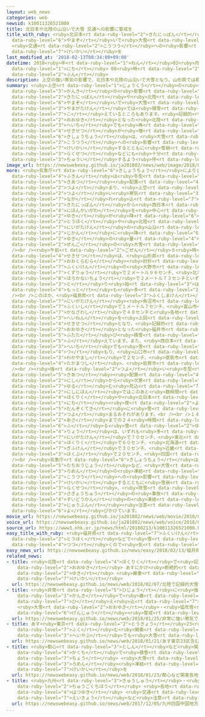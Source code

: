 ```yaml
---
layout: web_news
categories: web
newsid: k10011326521000
title: 北日本や北陸の山沿いで大雪 交通への影響に警戒を
title_with_ruby: <ruby>北日本<rt data-ruby-level="2">きたにっぽん</rt></ruby>や<ruby>北陸<rt data-ruby-level="4">ほくりく</rt></ruby>の<ruby>山沿<rt
  data-ruby-level="6">やまぞ</rt></ruby>いで<ruby>大雪<rt data-ruby-level="2">おおゆき</rt></ruby>
  <ruby>交通<rt data-ruby-level="2">こうつう</rt></ruby>への<ruby>影響<rt data-ruby-level="7">えいきょう</rt></ruby>に<ruby>警戒<rt
  data-ruby-level="7">けいかい</rt></ruby>を
last_modified_at: '2018-02-13T08:34:00+09:00'
datetime: 2018<ruby>年<rt data-ruby-level="1">ねん</rt></ruby>02<ruby>月<rt data-ruby-level="1">がつ</rt></ruby>13<ruby>日<rt
  data-ruby-level="1">にち</rt></ruby> 08<ruby>時<rt data-ruby-level="2">じ</rt></ruby>34<ruby>分<rt
  data-ruby-level="2">ふん</rt></ruby>
description: 上空の強い寒気の影響で、北日本や北陸の山沿いで大雪となり、山形県では積雪が４メートルを超えているところもあります。記録的な大雪となった北陸の平地でも再び積雪が増えていて、気象庁は、大雪による交通への影響に警戒するとともに雪崩や落雪などにも十分注意するよう呼びかけています。
summary: <ruby>上空<rt data-ruby-level="1">じょうくう</rt></ruby>の<ruby>強<rt data-ruby-level="2">つよ</rt></ruby>い<ruby>寒気<rt
  data-ruby-level="3">かんき</rt></ruby>の<ruby>影響<rt data-ruby-level="7">えいきょう</rt></ruby>で、<ruby>北日本<rt
  data-ruby-level="2">きたにっぽん</rt></ruby>や<ruby>北陸<rt data-ruby-level="4">ほくりく</rt></ruby>の<ruby>山沿<rt
  data-ruby-level="6">やまぞ</rt></ruby>いで<ruby>大雪<rt data-ruby-level="2">おおゆき</rt></ruby>となり、<ruby>山形県<rt
  data-ruby-level="3">やまがたけん</rt></ruby>では<ruby>積雪<rt data-ruby-level="4">せきせつ</rt></ruby>が４メートルを<ruby>超<rt
  data-ruby-level="7">こ</rt></ruby>えているところもあります。<ruby>記録的<rt data-ruby-level="4">きろくてき</rt></ruby>な<ruby>大雪<rt
  data-ruby-level="2">おおゆき</rt></ruby>となった<ruby>北陸<rt data-ruby-level="4">ほくりく</rt></ruby>の<ruby>平地<rt
  data-ruby-level="3">へいち</rt></ruby>でも<ruby>再<rt data-ruby-level="5">ふたた</rt></ruby>び<ruby>積雪<rt
  data-ruby-level="4">せきせつ</rt></ruby>が<ruby>増<rt data-ruby-level="5">ふ</rt></ruby>えていて、<ruby>気象庁<rt
  data-ruby-level="6">きしょうちょう</rt></ruby>は、<ruby>大雪<rt data-ruby-level="2">おおゆき</rt></ruby>による<ruby>交通<rt
  data-ruby-level="2">こうつう</rt></ruby>への<ruby>影響<rt data-ruby-level="7">えいきょう</rt></ruby>に<ruby>警戒<rt
  data-ruby-level="7">けいかい</rt></ruby>するとともに<ruby>雪崩<rt data-ruby-level="8">なだれ</rt></ruby>や<ruby>落雪<rt
  data-ruby-level="3">らくせつ</rt></ruby>などにも<ruby>十分<rt data-ruby-level="2">じゅうぶん</rt></ruby><ruby>注意<rt
  data-ruby-level="3">ちゅうい</rt></ruby>するよう<ruby>呼<rt data-ruby-level="6">よ</rt></ruby>びかけています。
image_url: https://newswebeasy.github.io/ja201802/news/web/image/2018/02/13/K10011326521_1802130812_1802130815_01_03.jpg
more: <ruby>気象庁<rt data-ruby-level="6">きしょうちょう</rt></ruby>によりますと、<ruby>日本<rt data-ruby-level="1">にっぽん</rt></ruby><ruby>付近<rt
  data-ruby-level="4">ふきん</rt></ruby>は<ruby>冬型<rt data-ruby-level="4">ふゆがた</rt></ruby>の<ruby>気圧<rt
  data-ruby-level="5">きあつ</rt></ruby><ruby>配置<rt data-ruby-level="4">はいち</rt></ruby>が<ruby>強<rt
  data-ruby-level="2">つよ</rt></ruby>まり、<ruby>上空<rt data-ruby-level="1">じょうくう</rt></ruby>に<ruby>強<rt
  data-ruby-level="2">つよ</rt></ruby>い<ruby>寒気<rt data-ruby-level="3">かんき</rt></ruby>が<ruby>流<rt
  data-ruby-level="7">なが</rt></ruby>れ<ruby>込<rt data-ruby-level="7">こ</rt></ruby>んでいるため、<ruby>北日本<rt
  data-ruby-level="2">きたにっぽん</rt></ruby>から<ruby>西日本<rt data-ruby-level="2">にしにほん</rt></ruby>の<ruby>日本海側<rt
  data-ruby-level="4">にほんかいがわ</rt></ruby>を<ruby>中心<rt data-ruby-level="2">ちゅうしん</rt></ruby>に<ruby>雪<rt
  data-ruby-level="2">ゆき</rt></ruby>が<ruby>降<rt data-ruby-level="6">ふ</rt></ruby>り、<ruby>東北<rt
  data-ruby-level="2">とうほく</rt></ruby>や<ruby>北陸<rt data-ruby-level="4">ほくりく</rt></ruby>、<ruby>新潟県<rt
  data-ruby-level="7">にいがたけん</rt></ruby>の<ruby>山沿<rt data-ruby-level="6">やまぞ</rt></ruby>いではこの２４<ruby>時間<rt
  data-ruby-level="2">じかん</rt></ruby>に<ruby>降<rt data-ruby-level="6">ふ</rt></ruby>った<ruby>雪<rt
  data-ruby-level="2">ゆき</rt></ruby>の<ruby>量<rt data-ruby-level="4">りょう</rt></ruby>が５０センチから８０センチ<ruby>前後<rt
  data-ruby-level="2">ぜんご</rt></ruby>の<ruby>大雪<rt data-ruby-level="2">おおゆき</rt></ruby>となっているところがあります。<br
  /><br /><ruby>午前<rt data-ruby-level="2">ごぜん</rt></ruby>８<ruby>時<rt data-ruby-level="2">じ</rt></ruby>の<ruby>積雪<rt
  data-ruby-level="4">せきせつ</rt></ruby>は、<ruby>山形県<rt data-ruby-level="3">やまがたけん</rt></ruby><ruby>大蔵村<rt
  data-ruby-level="7">おおくらむら</rt></ruby><ruby>肘折<rt data-ruby-level="7">ひじおり</rt></ruby>で４メートル３０センチ、<ruby>福井県<rt
  data-ruby-level="7">ふくいけん</rt></ruby>の<ruby>大野市<rt data-ruby-level="2">おおのし</rt></ruby><ruby>九頭竜<rt
  data-ruby-level="7">くずりゅう</rt></ruby>で２メートル９６センチ、<ruby>北海道<rt data-ruby-level="2">ほっかいどう</rt></ruby>の<ruby>幌加内町<rt
  data-ruby-level="8">ほろかないちょう</rt></ruby>で２メートル７３センチといずれも<ruby>統計<rt data-ruby-level="5">とうけい</rt></ruby>を<ruby>取<rt
  data-ruby-level="3">と</rt></ruby>り<ruby>始<rt data-ruby-level="3">はじ</rt></ruby>めてから<ruby>最<rt
  data-ruby-level="4">もっと</rt></ruby>も<ruby>多<rt data-ruby-level="2">おお</rt></ruby>くなっています。<br
  /><br />このほか、<ruby>福島県<rt data-ruby-level="3">ふくしまけん</rt></ruby><ruby>只見町<rt data-ruby-level="8">ただみまち</rt></ruby>で２メートル８９センチ、<ruby>新潟県<rt
  data-ruby-level="7">にいがたけん</rt></ruby><ruby>魚沼市<rt data-ruby-level="7">うおぬまし</rt></ruby>で２メートル３９センチ、<ruby>福井市<rt
  data-ruby-level="7">ふくいし</rt></ruby>で１メートル７センチ、<ruby>富山市<rt data-ruby-level="5">とやまし</rt></ruby>で８０センチ、<ruby>金沢市<rt
  data-ruby-level="7">かなざわし</rt></ruby>で４８センチと<ruby>各地<rt data-ruby-level="4">かくち</rt></ruby>で<ruby>平年<rt
  data-ruby-level="3">へいねん</rt></ruby>を<ruby>上回<rt data-ruby-level="2">うわまわ</rt></ruby>る<ruby>積雪<rt
  data-ruby-level="4">せきせつ</rt></ruby>となり、<ruby>記録的<rt data-ruby-level="4">きろくてき</rt></ruby>な<ruby>大雪<rt
  data-ruby-level="2">おおゆき</rt></ruby>となった<ruby>福井市<rt data-ruby-level="7">ふくいし</rt></ruby>でも<ruby>再<rt
  data-ruby-level="5">ふたた</rt></ruby>び<ruby>積雪<rt data-ruby-level="4">せきせつ</rt></ruby>が<ruby>増<rt
  data-ruby-level="5">ふ</rt></ruby>えています。また、<ruby>西日本<rt data-ruby-level="2">にしにほん</rt></ruby>の<ruby>平地<rt
  data-ruby-level="3">へいち</rt></ruby>でも<ruby>雪<rt data-ruby-level="2">ゆき</rt></ruby>が<ruby>積<rt
  data-ruby-level="4">つ</rt></ruby>もり、<ruby>山口市<rt data-ruby-level="2">やまぐちし</rt></ruby>で５センチ、<ruby>和歌山市<rt
  data-ruby-level="3">わかやまし</rt></ruby>で２センチ、<ruby>徳島市<rt data-ruby-level="5">とくしまし</rt></ruby>と<ruby>高松市<rt
  data-ruby-level="4">たかまつし</rt></ruby>、<ruby>佐賀市<rt data-ruby-level="7">さがし</rt></ruby>で１センチとなっています。<br
  /><br /><ruby>強<rt data-ruby-level="2">つよ</rt></ruby>い<ruby>冬型<rt data-ruby-level="4">ふゆがた</rt></ruby>の<ruby>気圧<rt
  data-ruby-level="5">きあつ</rt></ruby><ruby>配置<rt data-ruby-level="4">はいち</rt></ruby>は<ruby>西<rt
  data-ruby-level="2">にし</rt></ruby>から<ruby>次第<rt data-ruby-level="7">しだい</rt></ruby>に<ruby>緩<rt
  data-ruby-level="7">ゆる</rt></ruby>む<ruby>見込<rt data-ruby-level="7">みこ</rt></ruby>みですが、<ruby>西日本<rt
  data-ruby-level="2">にしにほん</rt></ruby>ではこのあと<ruby>数時間<rt data-ruby-level="2">すうじかん</rt></ruby>、<ruby>北陸<rt
  data-ruby-level="4">ほくりく</rt></ruby>や<ruby>北日本<rt data-ruby-level="2">きたにっぽん</rt></ruby>では１３<ruby>日<rt
  data-ruby-level="1">にち</rt></ruby><ruby>夜<rt data-ruby-level="2">よる</rt></ruby>にかけて<ruby>断続的<rt
  data-ruby-level="5">だんぞくてき</rt></ruby>に<ruby>雪<rt data-ruby-level="2">ゆき</rt></ruby>が<ruby>強<rt
  data-ruby-level="2">つよ</rt></ruby>まるおそれがあります。<br /><br />１４<ruby>日<rt data-ruby-level="1">にち</rt></ruby><ruby>朝<rt
  data-ruby-level="2">あさ</rt></ruby>までの２４<ruby>時間<rt data-ruby-level="2">じかん</rt></ruby>に<ruby>降<rt
  data-ruby-level="6">ふ</rt></ruby>る<ruby>雪<rt data-ruby-level="2">ゆき</rt></ruby>の<ruby>量<rt
  data-ruby-level="4">りょう</rt></ruby>は、いずれも<ruby>多<rt data-ruby-level="2">おお</rt></ruby>いところで、<ruby>新潟県<rt
  data-ruby-level="7">にいがたけん</rt></ruby>で７０センチ、<ruby>東北<rt data-ruby-level="2">とうほく</rt></ruby>と<ruby>北陸<rt
  data-ruby-level="4">ほくりく</rt></ruby>で６０センチ、<ruby>北海道<rt data-ruby-level="2">ほっかいどう</rt></ruby>と<ruby>岐阜県<rt
  data-ruby-level="7">ぎふけん</rt></ruby>で３０センチ、<ruby>近畿<rt data-ruby-level="7">きんき</rt></ruby><ruby>北部<rt
  data-ruby-level="3">ほくぶ</rt></ruby>で２０センチ、<ruby>四国<rt data-ruby-level="2">しこく</rt></ruby>で１０センチなどとなっています。<br
  /><br /><ruby>気象庁<rt data-ruby-level="6">きしょうちょう</rt></ruby>は<ruby>車<rt data-ruby-level="1">くるま</rt></ruby>の<ruby>立往生<rt
  data-ruby-level="5">たちおうじょう</rt></ruby>など、<ruby>大雪<rt data-ruby-level="2">おおゆき</rt></ruby>や<ruby>路面<rt
  data-ruby-level="3">ろめん</rt></ruby>の<ruby>凍結<rt data-ruby-level="7">とうけつ</rt></ruby>による<ruby>交通<rt
  data-ruby-level="2">こうつう</rt></ruby>への<ruby>影響<rt data-ruby-level="7">えいきょう</rt></ruby>に<ruby>警戒<rt
  data-ruby-level="7">けいかい</rt></ruby>するとともに<ruby>雪崩<rt data-ruby-level="8">なだれ</rt></ruby>や<ruby>落雪<rt
  data-ruby-level="3">らくせつ</rt></ruby>、<ruby>除雪<rt data-ruby-level="6">じょせつ</rt></ruby><ruby>作業中<rt
  data-ruby-level="3">さぎょうちゅう</rt></ruby>の<ruby>事故<rt data-ruby-level="5">じこ</rt></ruby>、それに<ruby>水道管<rt
  data-ruby-level="4">すいどうかん</rt></ruby>の<ruby>凍結<rt data-ruby-level="7">とうけつ</rt></ruby>などに<ruby>十分<rt
  data-ruby-level="2">じゅうぶん</rt></ruby><ruby>注意<rt data-ruby-level="3">ちゅうい</rt></ruby>するよう<ruby>呼<rt
  data-ruby-level="6">よ</rt></ruby>びかけています。
movie_url: https://newswebeasy.github.io/ja201802/news/web/movie/2018/02/13/k10011326521_201802130812_201802130815.mp4
voice_url: https://newswebeasy.github.io/ja201802/news/web/voice/2018/02/13/k10011326521_201802130812_201802130815.mp3
source_url: https://www3.nhk.or.jp/news/html/20180213/k10011326521000.html
easy_title_with_ruby: <ruby>福井県<rt data-ruby-level="7">ふくいけん</rt></ruby>や<ruby>東北<rt
  data-ruby-level="2">とうほく</rt></ruby>などで<ruby>雪<rt data-ruby-level="2">ゆき</rt></ruby>が<ruby>続<rt
  data-ruby-level="4">つづ</rt></ruby>くので<ruby>気<rt data-ruby-level="1">き</rt></ruby>をつけて
easy_news_url: https://newswebeasy.github.io/news/easy/2018/02/13/福井県や東北などで雪が続くので気をつけて
related_news:
- title: <ruby>北陸<rt data-ruby-level="4">ほくりく</rt></ruby>で<ruby>記録的<rt data-ruby-level="4">きろくてき</rt></ruby><ruby>大雪<rt
    data-ruby-level="2">おおゆき</rt></ruby> あすにかけ<ruby>断続的<rt data-ruby-level="5">だんぞくてき</rt></ruby>に<ruby>雪<rt
    data-ruby-level="2">ゆき</rt></ruby> <ruby>厳重<rt data-ruby-level="6">げんじゅう</rt></ruby>に<ruby>警戒<rt
    data-ruby-level="7">けいかい</rt></ruby>
  url: https://newswebeasy.github.io/news/web/2018/02/07/北陸で記録的大雪-あすにかけ断続的に雪-厳重に警戒
- title: <ruby>非常<rt data-ruby-level="5">ひじょう</rt></ruby>に<ruby>強<rt data-ruby-level="2">つよ</rt></ruby>い<ruby>寒気<rt
    data-ruby-level="3">かんき</rt></ruby>で<ruby>厳<rt data-ruby-level="6">きび</rt></ruby>しい<ruby>冷<rt
    data-ruby-level="7">ひ</rt></ruby>え<ruby>込<rt data-ruby-level="7">こ</rt></ruby>み
    <ruby>大雪<rt data-ruby-level="2">おおゆき</rt></ruby>・<ruby>猛吹雪<rt data-ruby-level="8">もうふぶき</rt></ruby>に<ruby>厳重<rt
    data-ruby-level="6">げんじゅう</rt></ruby><ruby>警戒<rt data-ruby-level="7">けいかい</rt></ruby>を
  url: https://newswebeasy.github.io/news/web/2018/01/25/非常に強い寒気で厳しい冷え込み-大雪猛吹雪に厳重警戒を
- title: あす<ruby>東京<rt data-ruby-level="2">とうきょう</rt></ruby>23<ruby>区<rt data-ruby-level="3">く</rt></ruby><ruby>含<rt
    data-ruby-level="7">ふく</rt></ruby>む<ruby>関東<rt data-ruby-level="4">かんとう</rt></ruby><ruby>平野部<rt
    data-ruby-level="3">へいやぶ</rt></ruby>でも<ruby>大雪<rt data-ruby-level="2">おおゆき</rt></ruby>のおそれ
  url: https://newswebeasy.github.io/news/web/2018/01/21/あす東京23区含む関東平野部でも大雪のおそれ
- title: <ruby>都心<rt data-ruby-level="3">としん</rt></ruby>など<ruby>関東<rt data-ruby-level="4">かんとう</rt></ruby><ruby>各地<rt
    data-ruby-level="4">かくち</rt></ruby>で<ruby>積雪<rt data-ruby-level="4">せきせつ</rt></ruby>２０センチ<ruby>超<rt
    data-ruby-level="7">ちょう</rt></ruby> <ruby>大雪<rt data-ruby-level="2">おおゆき</rt></ruby>や<ruby>路面<rt
    data-ruby-level="3">ろめん</rt></ruby><ruby>凍結<rt data-ruby-level="7">とうけつ</rt></ruby>に<ruby>警戒<rt
    data-ruby-level="7">けいかい</rt></ruby>を
  url: https://newswebeasy.github.io/news/web/2018/01/23/都心など関東各地で積雪20センチ超-大雪や路面凍結に警戒を
- title: <ruby>九州<rt data-ruby-level="3">きゅうしゅう</rt></ruby>・<ruby>四国<rt data-ruby-level="2">しこく</rt></ruby>・<ruby>中国地方<rt
    data-ruby-level="2">ちゅうごくちほう</rt></ruby> <ruby>各地<rt data-ruby-level="4">かくち</rt></ruby>で<ruby>初雪<rt
    data-ruby-level="4">はつゆき</rt></ruby> <ruby>交通<rt data-ruby-level="2">こうつう</rt></ruby><ruby>影響<rt
    data-ruby-level="7">えいきょう</rt></ruby>など<ruby>注意<rt data-ruby-level="3">ちゅうい</rt></ruby>
  url: https://newswebeasy.github.io/news/web/2017/12/05/九州四国中国地方-各地で初雪-交通影響など注意
...
```

